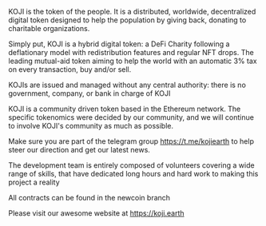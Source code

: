 KOJI is the token of the people. It is a distributed, worldwide, decentralized
digital token designed to help the population by giving back, donating to
charitable organizations.

Simply put, KOJI is a hybrid digital token: a DeFi Charity following a
deflationary model with redistribution features and regular NFT drops. The
leading mutual-aid token aiming to help the world with an automatic 3% tax on
every transaction, buy and/or sell.

KOJIs are issued and managed without any central authority: there is no
government, company, or bank in charge of KOJI

KOJI is a community driven token based in the Ethereum network. The
specific tokenomics were decided by our community, and we will continue to
involve KOJI's community as much as possible.

Make sure you are part of the telegram group https://t.me/kojiearth to help
steer our direction and get our latest news.

The development team is entirely composed of volunteers covering a wide
range of skills, that have dedicated long hours and hard work to making this
project a reality

All contracts can be found in the newcoin branch

Please visit our awesome website at https://koji.earth
